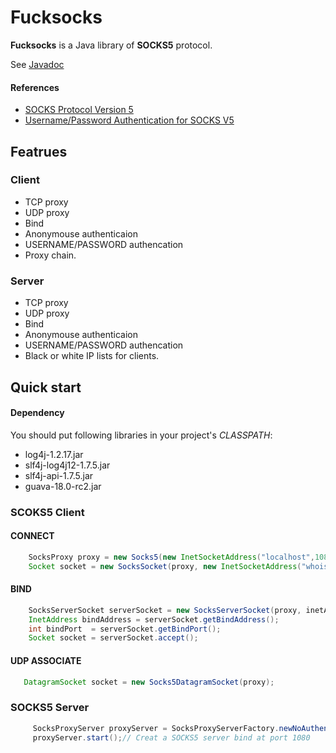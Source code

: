 # Fucksocks

**Fucksocks** is a Java library of **SOCKS5** protocol.

See [Javadoc](http://fengyouchao.github.io/fucksocks/apidocs/index.html)

#### References

* [SOCKS Protocol Version 5](http://www.ietf.org/rfc/rfc1928.txt)
* [Username/Password Authentication for SOCKS V5](http://www.ietf.org/rfc/rfc1929.txt)

## Featrues

### Client

* TCP proxy
* UDP proxy
* Bind
* Anonymouse authenticaion
* USERNAME/PASSWORD authencation
* Proxy chain.

### Server

* TCP proxy
* UDP proxy
* Bind
* Anonymouse authenticaion
* USERNAME/PASSWORD authencation
* Black or white IP lists for clients.

## Quick start

#### Dependency

You should put following libraries in your project's *CLASSPATH*:

* log4j-1.2.17.jar
* slf4j-log4j12-1.7.5.jar
* slf4j-api-1.7.5.jar
* guava-18.0-rc2.jar

### SCOKS5 Client

#### CONNECT

```java
    SocksProxy proxy = new Socks5(new InetSocketAddress("localhost",1080));
    Socket socket = new SocksSocket(proxy, new InetSocketAddress("whois.internic.net",43));
```

#### BIND

```java
    SocksServerSocket serverSocket = new SocksServerSocket(proxy, inetAddress,8080);
    InetAddress bindAddress = serverSocket.getBindAddress();
    int bindPort  = serverSocket.getBindPort();
    Socket socket = serverSocket.accept();
```

#### UDP ASSOCIATE

```java
   DatagramSocket socket = new Socks5DatagramSocket(proxy);
```

### SOCKS5 Server

```java
     SocksProxyServer proxyServer = SocksProxyServerFactory.newNoAuthenticaionServer();
     proxyServer.start();// Creat a SOCKS5 server bind at port 1080
```
